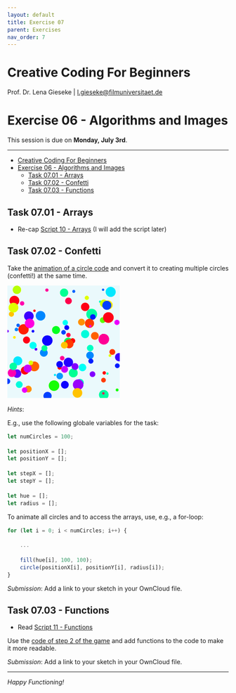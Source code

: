 ```yaml
---
layout: default
title: Exercise 07
parent: Exercises
nav_order: 7
---
```


# Creative Coding For Beginners
  
Prof. Dr. Lena Gieseke \| l.gieseke@filmuniversitaet.de  
  
  
# Exercise 06 - Algorithms and Images

This session is due on **Monday, July 3rd**.  


---

* [Creative Coding For Beginners](#creative-coding-for-beginners)
* [Exercise 06 - Algorithms and Images](#exercise-06---algorithms-and-images)
    * [Task 07.01 - Arrays](#task-0701---arrays)
    * [Task 07.02 - Confetti](#task-0702---confetti)
    * [Task 07.03 - Functions](#task-0703---functions)



## Task 07.01 - Arrays

* Re-cap [Script 10 - Arrays](../../02_scripts/ccfb_ss23_09_images_script.md) (I will add the script later)


## Task 07.02 - Confetti

Take the [animation of a circle code](https://editor.p5js.org/legie/sketches/JNJWuf7B7) and convert it to creating multiple circles (confetti!) at the same time. 

![confetti](img/confetti.gif)  
  

*Hints*:  
  
E.g., use the following globale variables for the task:

```js
let numCircles = 100;

let positionX = [];
let positionY = [];

let stepX = [];
let stepY = [];

let hue = [];
let radius = [];
```

To animate all circles and to access the arrays, use, e.g., a for-loop:

```js
for (let i = 0; i < numCircles; i++) {

    ...

    fill(hue[i], 100, 100);
    circle(positionX[i], positionY[i], radius[i]);
}

```

*Submission*: Add a link to your sketch in your OwnCloud file.

## Task 07.03 - Functions 

* Read [Script 11 - Functions](../../02_scripts/ccfb_ss23_11_functions_script.md)

Use the [code of step 2 of the game](https://editor.p5js.org/legie/sketches/m5Z-lTkXB) and add functions to the code to make it more readable.


*Submission*: Add a link to your sketch in your OwnCloud file.



---

*Happy Functioning!*

